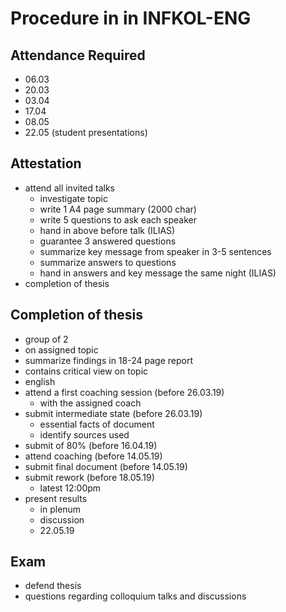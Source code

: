 # Procedure in in INFKOL-ENG



## Attendance Required

* 06.03
* 20.03
* 03.04
* 17.04
* 08.05
* 22.05 (student presentations)



## Attestation

* attend all invited talks
  * investigate topic
  * write 1 A4 page summary (2000 char)
  * write 5 questions to ask each speaker
  * hand in above before talk (ILIAS)
  * guarantee 3 answered questions
  * summarize key message from speaker in 3-5 sentences
  * summarize answers to questions
  * hand in answers and key message the same night (ILIAS)
* completion of thesis



## Completion of thesis

* group of 2
* on assigned topic
* summarize findings in 18-24 page report
* contains critical view on topic
* english
* attend a first coaching session (before 26.03.19)
  * with the assigned coach
* submit intermediate state (before 26.03.19)
  * essential facts of document
  * identify sources used
* submit of 80% (before 16.04.19)
* attend coaching (before 14.05.19)
* submit final document (before 14.05.19)
* submit rework (before 18.05.19)
  * latest 12:00pm
* present results
  * in plenum
  * discussion
  * 22.05.19



## Exam

* defend thesis
* questions regarding colloquium talks and discussions